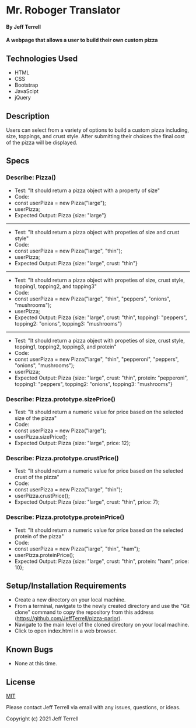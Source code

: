 # Mr. Roboger Translator

#### By Jeff Terrell

#### A webpage that allows a user to build their own custom pizza

## Technologies Used

* HTML
* CSS
* Bootstrap
* JavaScipt
* jQuery

## Description

Users can select from a variety of options to build a custom pizza including, size, toppings, and crust style. After submitting their choices the final cost of the pizza will be displayed.

## Specs

### Describe: Pizza()

* Test: "It should return a pizza object with a property of size"
* Code:
* const userPizza = new Pizza("large");
* userPizza;
* Expected Output: Pizza {size: "large"}
***
* Test: "It should return a pizza object with propeties of size and crust style"
* Code:
* const userPizza = new Pizza("large", "thin");
* userPizza;
* Expected Output: Pizza {size: "large", crust: "thin"}
***
* Test: "It should return a pizza object with propeties of size, crust style, topping1, topping2, and topping3"
* Code:
* const userPizza = new Pizza("large", "thin", "peppers", "onions", "mushrooms");
* userPizza;
* Expected Output: Pizza {size: "large", crust: "thin", topping1: "peppers", topping2: "onions", topping3: "mushrooms"}
***
* Test: "It should return a pizza object with propeties of size, crust style, topping1, topping2, topping3, and protein"
* Code:
* const userPizza = new Pizza("large", "thin", "pepperoni", "peppers", "onions", "mushrooms");
* userPizza;
* Expected Output: Pizza {size: "large", crust: "thin", protein: "pepperoni", topping1: "peppers", topping2: "onions", topping3: "mushrooms"}

### Describe: Pizza.prototype.sizePrice()
* Test: "It should return a numeric value for price based on the selected size of the pizza"
* Code:
* const userPizza = new Pizza("large");
* userPizza.sizePrice();
* Expected Output: Pizza {size: "large", price: 12};

### Describe: Pizza.prototype.crustPrice()
* Test: "It should return a numeric value for price based on the selected crust of the pizza"
* Code:
* const userPizza = new Pizza("large", "thin");
* userPizza.crustPrice();
* Expected Output: Pizza {size: "large", crust: "thin", price: 7};

### Describe: Pizza.prototype.proteinPrice()
* Test: "It should return a numeric value for price based on the selected protein of the pizza"
* Code:
* const userPizza = new Pizza("large", "thin", "ham");
* userPizza.proteinPrice();
* Expected Output: Pizza {size: "large", crust: "thin", protein: "ham", price: 10};


## Setup/Installation Requirements

* Create a new directory on your local machine.
* From a terminal, navigate to the newly created directory and use the "Git clone" command to copy the repository from this address (https://github.com/JeffTerrell/pizza-parlor).
* Navigate to the main level of the cloned directory on your local machine.
* Click to open index.html in a web browser.


## Known Bugs

* None at this time.

## License

[MIT](https://opensource.org/licenses/MIT)

Please contact Jeff Terrell via email with any issues, questions, or ideas.

Copyright (c) 2021 Jeff Terrell